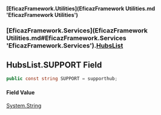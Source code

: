 #### [EficazFramework.Utilities](EficazFramework Utilities.md 'EficazFramework Utilities')
### [EficazFramework.Services](EficazFramework Utilities.md#EficazFramework.Services 'EficazFramework.Services').[HubsList](EficazFramework.Services/HubsList.md 'EficazFramework.Services.HubsList')

## HubsList.SUPPORT Field

```csharp
public const string SUPPORT = supporthub;
```

#### Field Value
[System.String](https://docs.microsoft.com/en-us/dotnet/api/System.String 'System.String')